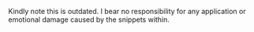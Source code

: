 Kindly note this is outdated. I bear no responsibility for any application or emotional damage caused by the snippets within.

